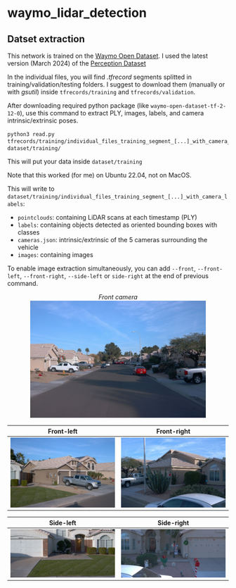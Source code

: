 # waymo_lidar_detection

## Datset extraction

This network is trained on the [Waymo Open Dataset](https://waymo.com/open/download/).
I used the latest version (March 2024) of the [Perception Dataset](https://console.cloud.google.com/storage/browser/waymo_open_dataset_v_1_4_3)

In the individual files, you will find _.tfrecord_ segments splitted in training/validation/testing folders. I suggest to download them (manually or with _gsutil_) inside `tfrecords/training` and `tfrecords/validation`.

After downloading required python package (like `waymo-open-dataset-tf-2-12-0`), use this command to extract PLY, images, labels, and camera intrinsic/extrinsic poses.

```
python3 read.py tfrecords/training/individual_files_training_segment_[...]_with_camera_labels.tfrecord dataset/training/
```

This will put your data inside `dataset/training`

Note that this worked (for me) on Ubuntu 22.04, not on MacOS.

This will write to `dataset/training/individual_files_training_segment_[...]_with_camera_labels`:

- `pointclouds`: containing LiDAR scans at each timestamp (PLY)
- `labels`: containing objects detected as oriented bounding boxes with classes
- `cameras.json`: intrinsic/extrinsic of the 5 cameras surrounding the vehicle
- `images`: containing images

To enable image extraction simultaneously, you can add `--front`, `--front-left`, `--front-right`, `--side-left` or `side-right` at the end of previous command.

<p style="text-align:center">
<em>Front camera</em></br>
<img src="res/front_example.png"  width="400" alt>
</p>

|             Front-left             |           Front-right            |
| :--------------------------------: | :------------------------------: |
| ![lol](res/front_left_example.png) | ![](res/front_right_example.png) |

|             Side-left             |           Side-right            |
| :-------------------------------: | :-----------------------------: |
| ![lol](res/side_left_example.png) | ![](res/side_right_example.png) |
